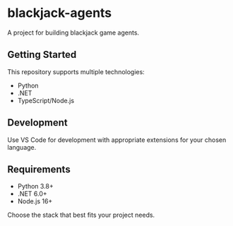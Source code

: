 # blackjack-agents

A project for building blackjack game agents.

## Getting Started

This repository supports multiple technologies:
- Python
- .NET 
- TypeScript/Node.js

## Development

Use VS Code for development with appropriate extensions for your chosen language.

## Requirements

- Python 3.8+
- .NET 6.0+
- Node.js 16+

Choose the stack that best fits your project needs.